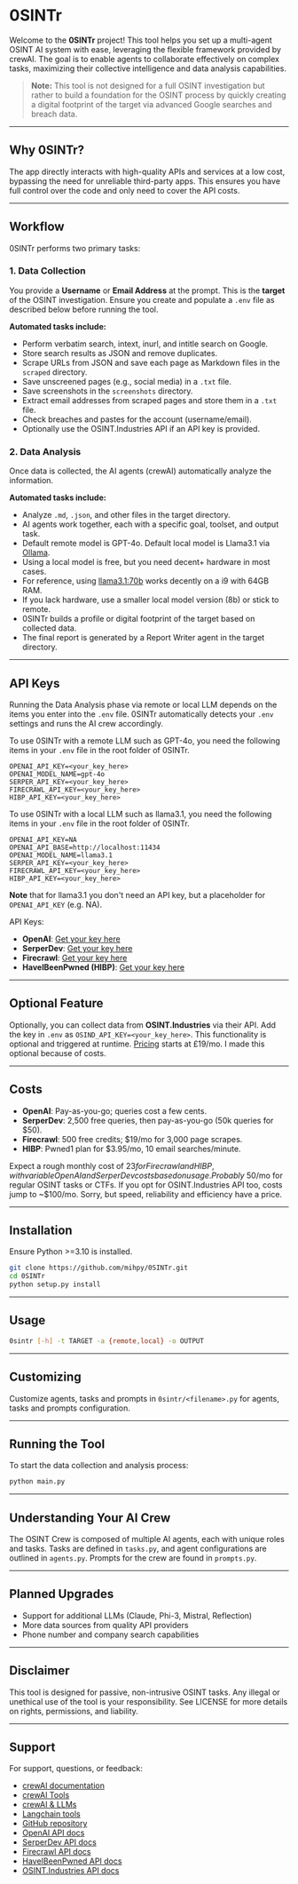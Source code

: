 
# 0SINTr

Welcome to the **0SINTr** project! This tool helps you set up a multi-agent OSINT AI system with ease, leveraging the flexible framework provided by crewAI. The goal is to enable agents to collaborate effectively on complex tasks, maximizing their collective intelligence and data analysis capabilities.

> **Note:** This tool is not designed for a full OSINT investigation but rather to build a foundation for the OSINT process by quickly creating a digital footprint of the target via advanced Google searches and breach data.

---

## Why 0SINTr?

The app directly interacts with high-quality APIs and services at a low cost, bypassing the need for unreliable third-party apps. This ensures you have full control over the code and only need to cover the API costs.

---

## Workflow

0SINTr performs two primary tasks:

### 1. Data Collection

You provide a **Username** or **Email Address** at the prompt. This is the **target** of the OSINT investigation. Ensure you create and populate a `.env` file as described below before running the tool.

**Automated tasks include:**
- Perform verbatim search, intext, inurl, and intitle search on Google.
- Store search results as JSON and remove duplicates.
- Scrape URLs from JSON and save each page as Markdown files in the `scraped` directory.
- Save unscreened pages (e.g., social media) in a `.txt` file.
- Save screenshots in the `screenshots` directory.
- Extract email addresses from scraped pages and store them in a `.txt` file.
- Check breaches and pastes for the account (username/email).
- Optionally use the OSINT.Industries API if an API key is provided.

### 2. Data Analysis

Once data is collected, the AI agents (crewAI) automatically analyze the information.

**Automated tasks include:**
- Analyze `.md`, `.json`, and other files in the target directory.
- AI agents work together, each with a specific goal, toolset, and output task.
- Default remote model is GPT-4o. Default local model is Llama3.1 via [Ollama](https://ollama.com).
- Using a local model is free, but you need decent+ hardware in most cases.
- For reference, using [llama3.1:70b](https://ollama.com/library/llama3.1) works decently on a i9 with 64GB RAM.
- If you lack hardware, use a smaller local model version (8b) or stick to remote.
- 0SINTr builds a profile or digital footprint of the target based on collected data.
- The final report is generated by a Report Writer agent in the target directory.

---

## API Keys

Running the Data Analysis phase via remote or local LLM depends on the items you enter into the `.env` file.
0SINTr automatically detects your `.env` settings and runs the AI crew accordingly.

To use 0SINTr with a remote LLM such as GPT-4o, you need the following items in your `.env` file in the root folder of 0SINTr.  
```plaintext
OPENAI_API_KEY=<your_key_here>
OPENAI_MODEL_NAME=gpt-4o
SERPER_API_KEY=<your_key_here>
FIRECRAWL_API_KEY=<your_key_here>
HIBP_API_KEY=<your_key_here>
``` 

To use 0SINTr with a local LLM such as llama3.1, you need the following items in your `.env` file in the root folder of 0SINTr.  
```plaintext
OPENAI_API_KEY=NA
OPENAI_API_BASE=http://localhost:11434
OPENAI_MODEL_NAME=llama3.1
SERPER_API_KEY=<your_key_here>
FIRECRAWL_API_KEY=<your_key_here>
HIBP_API_KEY=<your_key_here>
```

**Note** that for llama3.1 you don't need an API key, but a placeholder for `OPENAI_API_KEY` (e.g. NA).

API Keys:
- **OpenAI**: [Get your key here](https://openai.com/)
- **SerperDev**: [Get your key here](https://serper.dev/)
- **Firecrawl**: [Get your key here](https://www.firecrawl.dev/)
- **HaveIBeenPwned (HIBP)**: [Get your key here](https://haveibeenpwned.com/)

---

## Optional Feature

Optionally, you can collect data from **OSINT.Industries** via their API. Add the key in `.env` as `OSIND_API_KEY=<your_key_here>`. This functionality is optional and triggered at runtime. [Pricing](https://www.osint.industries/pricing) starts at £19/mo. I made this optional because of costs.

---

## Costs

- **OpenAI**: Pay-as-you-go; queries cost a few cents.
- **SerperDev**: 2,500 free queries, then pay-as-you-go (50k queries for $50).
- **Firecrawl**: 500 free credits; $19/mo for 3,000 page scrapes.
- **HIBP**: Pwned1 plan for $3.95/mo, 10 email searches/minute.

Expect a rough monthly cost of $23 for Firecrawl and HIBP, with variable OpenAI and SerperDev costs based on usage. Probably ~$50/mo for regular OSINT tasks or CTFs. If you opt for OSINT.Industries API too, costs jump to ~$100/mo. Sorry, but speed, reliability and efficiency have a price.

---

## Installation

Ensure Python >=3.10 is installed.

```bash
git clone https://github.com/mihpy/0SINTr.git
cd 0SINTr
python setup.py install
```

---

## Usage

```bash
0sintr [-h] -t TARGET -a {remote,local} -o OUTPUT
```

---

## Customizing

Customize agents, tasks and prompts in `0sintr/<filename>.py` for agents, tasks and prompts configuration.

---

## Running the Tool

To start the data collection and analysis process:

```bash
python main.py
```

---

## Understanding Your AI Crew

The OSINT Crew is composed of multiple AI agents, each with unique roles and tasks. Tasks are defined in `tasks.py`, and agent configurations are outlined in `agents.py`. Prompts for the crew are found in `prompts.py`.

---

## Planned Upgrades

- Support for additional LLMs (Claude, Phi-3, Mistral, Reflection)
- More data sources from quality API providers
- Phone number and company search capabilities

---

## Disclaimer

This tool is designed for passive, non-intrusive OSINT tasks. Any illegal or unethical use of the tool is your responsibility. See LICENSE for more details on rights, permissions, and liability.

---

## Support

For support, questions, or feedback:

- [crewAI documentation](https://docs.crewai.com)
- [crewAI Tools](https://docs.crewai.com/core-concepts/Tools/)
- [crewAI & LLMs](https://docs.crewai.com/how-to/LLM-Connections/#ollama-local-integration)
- [Langchain tools](https://docs.crewai.com/core-concepts/Using-LangChain-Tools/)
- [GitHub repository](https://github.com/joaomdmoura/crewai)
- [OpenAI API docs](https://platform.openai.com/docs/overview)
- [SerperDev API docs](https://serper.dev/)
- [Firecrawl API docs](https://docs.firecrawl.dev/introduction)
- [HaveIBeenPwned API docs](https://haveibeenpwned.com/API/v3)
- [OSINT.Industries API docs](https://docs.osint.industries/reference/search)
